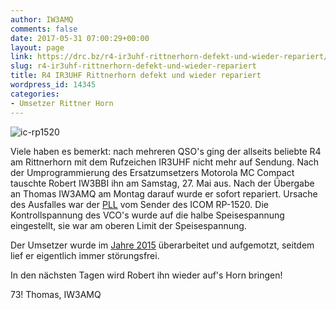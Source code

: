 ```yaml
---
author: IW3AMQ
comments: false
date: 2017-05-31 07:00:29+00:00
layout: page
link: https://drc.bz/r4-ir3uhf-rittnerhorn-defekt-und-wieder-repariert/
slug: r4-ir3uhf-rittnerhorn-defekt-und-wieder-repariert
title: R4 IR3UHF Rittnerhorn defekt und wieder repariert
wordpress_id: 14345
categories:
- Umsetzer Rittner Horn
---
```


![ic-rp1520](https://drc.bz/wp-content/uploads/2015/11/ic-rp1520.jpg)

Viele haben es bemerkt: nach mehreren QSO's ging der allseits beliebte R4 am Rittnerhorn mit dem Rufzeichen IR3UHF nicht mehr auf Sendung. Nach der Umprogrammierung des Ersatzumsetzers Motorola MC Compact tauschte Robert IW3BBI ihn am Samstag, 27. Mai aus. Nach der Übergabe an Thomas IW3AMQ am Montag darauf wurde er sofort repariert. Ursache des Ausfalles war der [PLL](https://de.wikipedia.org/wiki/Phasenregelschleife) vom Sender des ICOM RP-1520. Die Kontrollspannung des VCO's wurde auf die halbe Speisespannung eingestellt, sie war am oberen Limit der Speisespannung.

Der Umsetzer wurde im [Jahre 2015](https://drc.bz/r4-rittnerhorn-ir3uhf-neuer-umsetzer-installiert-svx-link/) überarbeitet und aufgemotzt, seitdem lief er eigentlich immer störungsfrei.

In den nächsten Tagen wird Robert ihn wieder auf's Horn bringen!

73! Thomas, IW3AMQ
